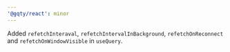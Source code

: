 ```yaml
---
'@gqty/react': minor
---
```


Added `refetchInteraval`, `refetchIntervalInBackground`, `refetchOnReconnect`
and `refetchOnWindowVisible` in `useQuery`.
